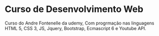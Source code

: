 # Curso de Desenvolvimento Web
 Curso do Andre Fontenelle da udemy, Com progrmação nas linguagens HTML 5, CSS 3, JS, Jquery, Bootstrap, Ecmascript 6 e Youtube API.
